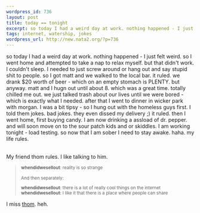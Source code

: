 ```yaml
--- 
wordpress_id: 736
layout: post
title: today == tonight
excerpt: so today I had a weird day at work. nothing happened - I just felt weird. so I went home and attempted to take a nap to relax myself. but that didn't work. I couldn't sleep. I needed to just screw around or hang out and say stupid shit to people. so I got matt and we walked to the local bar. it ruled. we drank $20 worth of beer - which on an empty stomach is PLENTY. but anyway. matt and I hugn ...
tags: internet, watership, jokes
wordpress_url: http://new.nata2.org/?p=736
---
```

so today I had a weird day at work. nothing happened - I just felt weird. so I went home and attempted to take a nap to relax myself. but that didn't work. I couldn't sleep. I needed to just screw around or hang out and say stupid shit to people. so I got matt and we walked to the local bar. it ruled. we drank $20 worth of beer - which on an empty stomach is PLENTY. but anyway. matt and I hugn out until about 8. which was a great time. totally chilled me out. we just talked trash about our lives until we were bored - which is exactly what I needed. after that I went to dinner in wicker park with morgan. I was a bit tipsy - so I hung out with the homeless guys first. I told them jokes. bad jokes. they even dissed my delivery ;) it ruled. then I went home, first buying candy. I am now drinking a assload of dr. pepper. and will soon move on to the sour patch kids and or skiddles. I am working tonight - load testing. so now that I am sober I need to stay awake. haha. my life rules.<br/><br/>

My friend thom rules. I like talking to him. 
<blockquote><small><b>whendidwesellout</b>: reality is so strange<br/>
<br/>
And then separately:<br/>

<b>whendidwesellout</b>: there is a lot of really cool things on the internet<br/>
<b>whendidwesellout</b>: I like it that there is a place where people can share<br/>

</small></blockquote>

I miss <a href="http://thom.watership.org">thom</a>. heh. 
